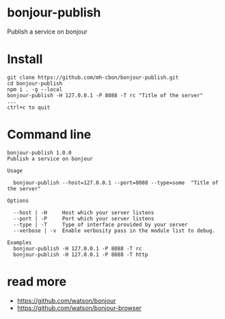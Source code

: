 # bonjour-publish
Publish a service on bonjour

# Install

```
git clone https://github.com/mh-cbon/bonjour-publish.git
cd bonjour-publish
npm i . -g --local
bonjour-publish -H 127.0.0.1 -P 8088 -T rc "Title of the server"
...
ctrl+c to quit
```

# Command line

    bonjour-publish 1.0.0
    Publish a service on bonjour

    Usage

      bonjour-publish --host=127.0.0.1 --port=8088 --type=some  "Title of the server"

    Options

      --host | -H     Host which your server listens
      --port | -P     Port which your server listens
      --type | -T     Type of interface provided by your server
      --verbose | -v  Enable verbosity pass in the module list to debug.

    Examples
      bonjour-publish -H 127.0.0.1 -P 8088 -T rc
      bonjour-publish -H 127.0.0.1 -P 8088 -T http

# read more

- https://github.com/watson/bonjour
- https://github.com/watson/bonjour-browser
